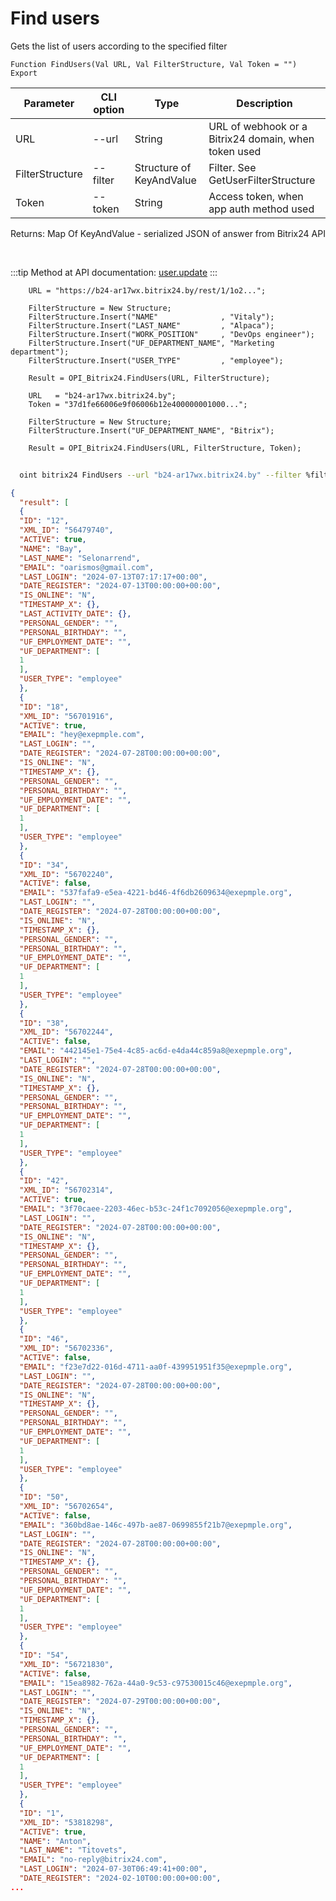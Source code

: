 ﻿---
sidebar_position: 6
---

# Find users
 Gets the list of users according to the specified filter



`Function FindUsers(Val URL, Val FilterStructure, Val Token = "") Export`

  | Parameter | CLI option | Type | Description |
  |-|-|-|-|
  | URL | --url | String | URL of webhook or a Bitrix24 domain, when token used |
  | FilterStructure | --filter | Structure of KeyAndValue | Filter. See GetUserFilterStructure |
  | Token | --token | String | Access token, when app auth method used |

  
  Returns:  Map Of KeyAndValue - serialized JSON of answer from Bitrix24 API

<br/>

:::tip
Method at API documentation: [user.update](https://dev.1c-bitrix.ru/rest_help/users/user_update.php)
:::
<br/>


```bsl title="Code example"
    URL = "https://b24-ar17wx.bitrix24.by/rest/1/1o2...";

    FilterStructure = New Structure;
    FilterStructure.Insert("NAME"              , "Vitaly");
    FilterStructure.Insert("LAST_NAME"         , "Alpaca");
    FilterStructure.Insert("WORK_POSITION"     , "DevOps engineer");
    FilterStructure.Insert("UF_DEPARTMENT_NAME", "Marketing department");
    FilterStructure.Insert("USER_TYPE"         , "employee");

    Result = OPI_Bitrix24.FindUsers(URL, FilterStructure);

    URL   = "b24-ar17wx.bitrix24.by";
    Token = "37d1fe66006e9f06006b12e400000001000...";

    FilterStructure = New Structure;
    FilterStructure.Insert("UF_DEPARTMENT_NAME", "Bitrix");

    Result = OPI_Bitrix24.FindUsers(URL, FilterStructure, Token);
```



```sh title="CLI command example"
    
  oint bitrix24 FindUsers --url "b24-ar17wx.bitrix24.by" --filter %filter% --token "fe3fa966006e9f06006b12e400000001000..."

```

```json title="Result"
{
  "result": [
  {
  "ID": "12",
  "XML_ID": "56479740",
  "ACTIVE": true,
  "NAME": "Bay",
  "LAST_NAME": "Selonarrend",
  "EMAIL": "oarismos@gmail.com",
  "LAST_LOGIN": "2024-07-13T07:17:17+00:00",
  "DATE_REGISTER": "2024-07-13T00:00:00+00:00",
  "IS_ONLINE": "N",
  "TIMESTAMP_X": {},
  "LAST_ACTIVITY_DATE": {},
  "PERSONAL_GENDER": "",
  "PERSONAL_BIRTHDAY": "",
  "UF_EMPLOYMENT_DATE": "",
  "UF_DEPARTMENT": [
  1
  ],
  "USER_TYPE": "employee"
  },
  {
  "ID": "18",
  "XML_ID": "56701916",
  "ACTIVE": true,
  "EMAIL": "hey@exepmple.com",
  "LAST_LOGIN": "",
  "DATE_REGISTER": "2024-07-28T00:00:00+00:00",
  "IS_ONLINE": "N",
  "TIMESTAMP_X": {},
  "PERSONAL_GENDER": "",
  "PERSONAL_BIRTHDAY": "",
  "UF_EMPLOYMENT_DATE": "",
  "UF_DEPARTMENT": [
  1
  ],
  "USER_TYPE": "employee"
  },
  {
  "ID": "34",
  "XML_ID": "56702240",
  "ACTIVE": false,
  "EMAIL": "537fafa9-e5ea-4221-bd46-4f6db2609634@exepmple.org",
  "LAST_LOGIN": "",
  "DATE_REGISTER": "2024-07-28T00:00:00+00:00",
  "IS_ONLINE": "N",
  "TIMESTAMP_X": {},
  "PERSONAL_GENDER": "",
  "PERSONAL_BIRTHDAY": "",
  "UF_EMPLOYMENT_DATE": "",
  "UF_DEPARTMENT": [
  1
  ],
  "USER_TYPE": "employee"
  },
  {
  "ID": "38",
  "XML_ID": "56702244",
  "ACTIVE": false,
  "EMAIL": "442145e1-75e4-4c85-ac6d-e4da44c859a8@exepmple.org",
  "LAST_LOGIN": "",
  "DATE_REGISTER": "2024-07-28T00:00:00+00:00",
  "IS_ONLINE": "N",
  "TIMESTAMP_X": {},
  "PERSONAL_GENDER": "",
  "PERSONAL_BIRTHDAY": "",
  "UF_EMPLOYMENT_DATE": "",
  "UF_DEPARTMENT": [
  1
  ],
  "USER_TYPE": "employee"
  },
  {
  "ID": "42",
  "XML_ID": "56702314",
  "ACTIVE": true,
  "EMAIL": "3f70caee-2203-46ec-b53c-24f1c7092056@exepmple.org",
  "LAST_LOGIN": "",
  "DATE_REGISTER": "2024-07-28T00:00:00+00:00",
  "IS_ONLINE": "N",
  "TIMESTAMP_X": {},
  "PERSONAL_GENDER": "",
  "PERSONAL_BIRTHDAY": "",
  "UF_EMPLOYMENT_DATE": "",
  "UF_DEPARTMENT": [
  1
  ],
  "USER_TYPE": "employee"
  },
  {
  "ID": "46",
  "XML_ID": "56702336",
  "ACTIVE": false,
  "EMAIL": "f23e7d22-016d-4711-aa0f-439951951f35@exepmple.org",
  "LAST_LOGIN": "",
  "DATE_REGISTER": "2024-07-28T00:00:00+00:00",
  "IS_ONLINE": "N",
  "TIMESTAMP_X": {},
  "PERSONAL_GENDER": "",
  "PERSONAL_BIRTHDAY": "",
  "UF_EMPLOYMENT_DATE": "",
  "UF_DEPARTMENT": [
  1
  ],
  "USER_TYPE": "employee"
  },
  {
  "ID": "50",
  "XML_ID": "56702654",
  "ACTIVE": false,
  "EMAIL": "360bd8ae-146c-497b-ae87-0699855f21b7@exepmple.org",
  "LAST_LOGIN": "",
  "DATE_REGISTER": "2024-07-28T00:00:00+00:00",
  "IS_ONLINE": "N",
  "TIMESTAMP_X": {},
  "PERSONAL_GENDER": "",
  "PERSONAL_BIRTHDAY": "",
  "UF_EMPLOYMENT_DATE": "",
  "UF_DEPARTMENT": [
  1
  ],
  "USER_TYPE": "employee"
  },
  {
  "ID": "54",
  "XML_ID": "56721830",
  "ACTIVE": false,
  "EMAIL": "15ea8982-762a-44a0-9c53-c97530015c46@exepmple.org",
  "LAST_LOGIN": "",
  "DATE_REGISTER": "2024-07-29T00:00:00+00:00",
  "IS_ONLINE": "N",
  "TIMESTAMP_X": {},
  "PERSONAL_GENDER": "",
  "PERSONAL_BIRTHDAY": "",
  "UF_EMPLOYMENT_DATE": "",
  "UF_DEPARTMENT": [
  1
  ],
  "USER_TYPE": "employee"
  },
  {
  "ID": "1",
  "XML_ID": "53818298",
  "ACTIVE": true,
  "NAME": "Anton",
  "LAST_NAME": "Titovets",
  "EMAIL": "no-reply@bitrix24.com",
  "LAST_LOGIN": "2024-07-30T06:49:41+00:00",
  "DATE_REGISTER": "2024-02-10T00:00:00+00:00",
...
```
